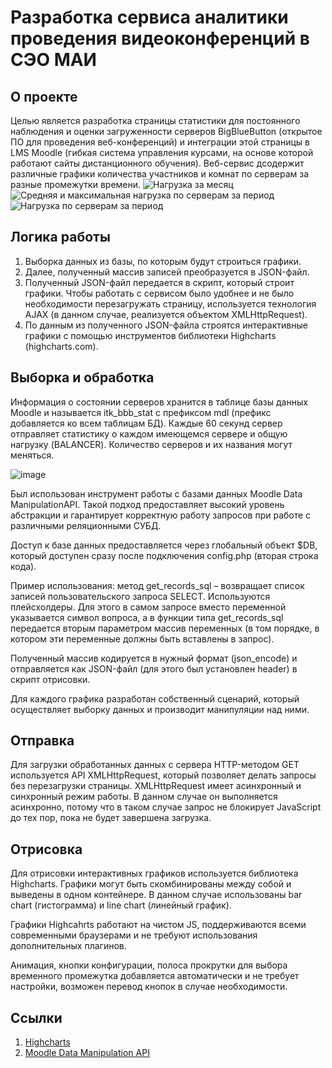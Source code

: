 # Разработка сервиса аналитики проведения видеоконференций в СЭО МАИ
## О проекте
Целью является разработка страницы статистики для постоянного наблюдения и оценки загруженности серверов 
BigBlueButton (открытое ПО для проведения веб-конференций) и интеграции этой страницы в LMS Moodle (гибкая система управления курсами, на основе которой работают сайты дистанционного обучения).
Веб-сервис дсодержит различные графики количества участников и комнат по 
серверам за разные промежутки времени.
![Нагрузка за месяц](https://user-images.githubusercontent.com/102303340/165743770-0d62ce4d-592a-40c4-8c4a-53edff95a1ab.png)
![Средняя и максимальная нагрузка по серверам за период](https://user-images.githubusercontent.com/102303340/165743786-7a1d02e6-0689-453d-87e0-b8ac06cff417.png)
![Нагрузка по серверам за период](https://user-images.githubusercontent.com/102303340/165743808-9672c0ec-8bb8-40b4-ade9-d769b019a3e0.png)
## Логика работы
1. Выборка данных из базы, по которым будут строиться графики. 
2. Далее, полученный массив записей преобразуется в JSON-файл. 
3. Полученный JSON-файл передается в скрипт, который строит графики. Чтобы работать с сервисом было удобнее и не было необходимости перезагружать страницу, используется технология AJAX (в данном случае, реализуется объектом XMLHttpRequest). 
4. По данным из полученного JSON-файла строятся интерактивные графики с помощью инструментов библиотеки Highcharts (highcharts.com).
## Выборка и обработка
Информация о состоянии серверов хранится в таблице базы данных Moodle и называется itk_bbb_stat с префиксом mdl (префикс добавляется ко всем таблицам БД). Каждые 60 секунд сервер отправляет статистику о каждом имеющемся сервере и общую нагрузку (BALANCER). Количество серверов и их названия могут меняться.

![image](https://user-images.githubusercontent.com/102303340/165744473-90318699-c816-4831-b261-89cdb7459e7b.png)

Был использован инструмент работы с базами данных Moodle Data ManipulationAPI. Такой подход предоставляет высокий уровень абстракции и гарантирует корректную работу запросов при работе с различными реляционными СУБД. 

Доступ к базе данных предоставляется через глобальный объект $DB, который доступен сразу после подключения config.php (вторая строка кода). 

Пример использования: метод get_records_sql – возвращает список записей пользовательского запроса SELECT. Используются плейсхолдеры. Для этого в самом запросе вместо переменной указывается символ вопроса, а в функции типа get_records_sql передается вторым параметром массив переменных (в том порядке, в котором эти переменные должны быть вставлены в запрос).

Полученный массив кодируется в нужный формат (json_encode) и отправляется как JSON-файл (для этого был установлен header) в скрипт отрисовки.

Для каждого графика разработан собственный сценарий, который осуществляет выборку данных и производит манипуляции над ними.
## Отправка
Для загрузки обработанных данных с сервера HTTP-методом GET используется API XMLHttpRequest, который позволяет делать запросы без перезагрузки страницы. XMLHttpRequest имеет асинхронный и синхронный режим работы. В данном случае он выполняется асинхронно, потому что в таком случае запрос не блокирует JavaScript до тех пор, пока не будет завершена загрузка.
## Отрисовка
Для отрисовки интерактивных графиков используется библиотека Highcharts. Графики могут быть скомбинированы между собой и выведены в одном контейнере. В данном случае использованы bar chart (гистограмма) и line chart (линейный график).

Графики Highcahrts работают на чистом JS, поддерживаются всеми современными браузерами и не требуют использования дополнительных плагинов.

Анимация, кнопки конфигурации, полоса прокрутки для выбора временного промежутка добавляется автоматически и не требует настройки, возможен перевод кнопок в случае необходимости.
## Ссылки
1. [Highcharts](https://www.highcharts.com/)
2. [Moodle Data Manipulation API](https://docs.moodle.org/dev/Data_manipulation_API)
